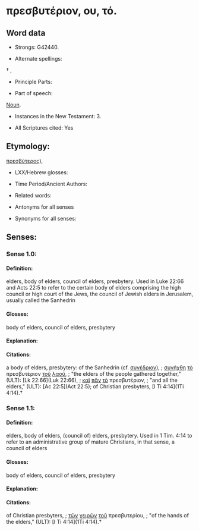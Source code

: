 # πρεσβυτέριον, ου, τό.

<!-- Status: S2=NeedsReview -->
<!-- Lexica used for edits: BDAG, LN, FFM, A-S -->

## Word data

* Strongs: G42440.

* Alternate spellings:

† , 

* Principle Parts: 


* Part of speech: 

[Noun](http://ugg.readthedocs.io/en/latest/noun.html).

* Instances in the New Testament: 3.

* All Scriptures cited: Yes

## Etymology: 

[πρεσβύτερος]()),

* LXX/Hebrew glosses: 


* Time Period/Ancient Authors: 


* Related words: 

* Antonyms for all senses

* Synonyms for all senses: 


## Senses: 


### Sense  1.0: 

#### Definition: 

elders, body of elders, council of elders, presbytery.  Used in Luke 22:66 and Acts 22:5 to refer to the certain body of elders comprising the high council or high court of the Jews, the council of Jewish elders in Jerusalem, usually called the Sanhedrin

#### Glosses: 

body of elders, council of elders, presbytery

#### Explanation: 


#### Citations: 

a body of elders, presbytery: of the Sanhedrin (cf. [συνέδριον]()), 
; [συνήχθη](../G48630/01.md) [τὸ](../G35880/01.md) πρεσβυτέριον [τοῦ](../G35880/01.md) [λαοῦ](../G29920/01.md), 
; "the elders of the people gathered together," (ULT):
[Lk 22:66](Luk 22:66), 
; [καὶ](../G25320/01.md) [πᾶν](../G39560/01.md) [τὸ](../G35880/01.md) πρεσβυτέριον, 
; "and all the elders," (ULT):
[Ac 22:5](Act 22:5); of Christian presbyters, [I Ti 4:14](1Ti 4:14).†

### Sense  1.1: 

#### Definition: 

elders, body of elders, (council of) elders, presbytery.  Used in 1 Tim. 4:14 to refer to an administrative group of mature Christians, in that sense, a council of elders

#### Glosses: 

body of elders, council of elders, presbytery

#### Explanation: 


#### Citations:

of Christian presbyters, 
; [τῶν](../G35880/01.md) [χειρῶν](../G54950/01.md) [τοῦ](../G35880/01.md) πρεσβυτερίου, 
; "of the hands of the elders," (ULT):
[I Ti 4:14](1Ti 4:14).†